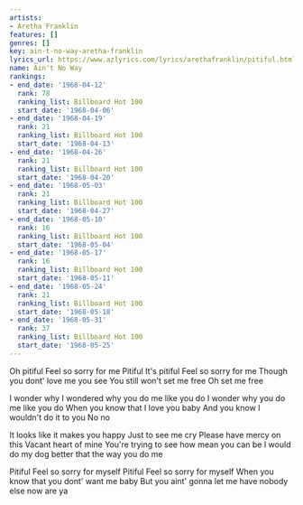 ```yaml
---
artists:
- Aretha Franklin
features: []
genres: []
key: ain-t-no-way-aretha-franklin
lyrics_url: https://www.azlyrics.com/lyrics/arethafranklin/pitiful.html
name: Ain't No Way
rankings:
- end_date: '1968-04-12'
  rank: 78
  ranking_list: Billboard Hot 100
  start_date: '1968-04-06'
- end_date: '1968-04-19'
  rank: 21
  ranking_list: Billboard Hot 100
  start_date: '1968-04-13'
- end_date: '1968-04-26'
  rank: 21
  ranking_list: Billboard Hot 100
  start_date: '1968-04-20'
- end_date: '1968-05-03'
  rank: 21
  ranking_list: Billboard Hot 100
  start_date: '1968-04-27'
- end_date: '1968-05-10'
  rank: 16
  ranking_list: Billboard Hot 100
  start_date: '1968-05-04'
- end_date: '1968-05-17'
  rank: 16
  ranking_list: Billboard Hot 100
  start_date: '1968-05-11'
- end_date: '1968-05-24'
  rank: 21
  ranking_list: Billboard Hot 100
  start_date: '1968-05-18'
- end_date: '1968-05-31'
  rank: 37
  ranking_list: Billboard Hot 100
  start_date: '1968-05-25'
---
```


Oh pitiful
Feel so sorry for me
Pitiful
It's pitiful
Feel so sorry for me
Though you dont' love me you see
You still won't set me free
Oh set me free

I wonder why I wondered why you do me like you do
I wonder why you do me like you do
When you know that I love you baby
And you know I wouldn't do it to you
No no

It looks like it makes you happy 
Just to see me cry
Please have mercy on this
Vacant heart of mine
You're trying to see how mean you can be
I would do my dog better that the way you do me

Pitiful
Feel so sorry for myself 
Pitiful
Feel so sorry for myself
When you know that you dont' want me baby
But you aint' gonna let me have nobody else now are ya



